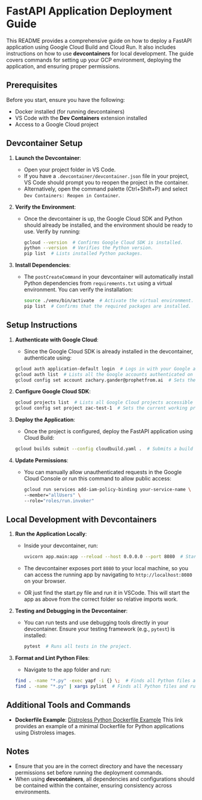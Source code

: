 # FastAPI Application Deployment Guide

This README provides a comprehensive guide on how to deploy a FastAPI application using Google Cloud Build and Cloud Run. It also includes instructions on how to use **devcontainers** for local development. The guide covers commands for setting up your GCP environment, deploying the application, and ensuring proper permissions.

## Prerequisites

Before you start, ensure you have the following:
- Docker installed (for running devcontainers)
- VS Code with the **Dev Containers** extension installed
- Access to a Google Cloud project

## Devcontainer Setup

1. **Launch the Devcontainer**:
    - Open your project folder in VS Code.
    - If you have a `.devcontainer/devcontainer.json` file in your project, VS Code should prompt you to reopen the project in the container.
    - Alternatively, open the command palette (Ctrl+Shift+P) and select `Dev Containers: Reopen in Container`.

2. **Verify the Environment**:
    - Once the devcontainer is up, the Google Cloud SDK and Python should already be installed, and the environment should be ready to use. Verify by running:
      ```bash
      gcloud --version  # Confirms Google Cloud SDK is installed.
      python --version  # Verifies the Python version.
      pip list  # Lists installed Python packages.
      ```

3. **Install Dependencies**:
    - The `postCreateCommand` in your devcontainer will automatically install Python dependencies from `requirements.txt` using a virtual environment. You can verify the installation:
      ```bash
      source ./venv/bin/activate  # Activate the virtual environment.
      pip list  # Confirms that the required packages are installed.
      ```

## Setup Instructions

1. **Authenticate with Google Cloud**:
    - Since the Google Cloud SDK is already installed in the devcontainer, authenticate using:
    ```bash
    gcloud auth application-default login  # Logs in with your Google account credentials and sets them as default for the CLI.
    gcloud auth list  # Lists all the Google accounts authenticated on this machine.
    gcloud config set account zachary.gander@prophetfrom.ai  # Sets the specific account to use for the GCP CLI.
    ```

2. **Configure Google Cloud SDK**:
    ```bash
    gcloud projects list  # Lists all Google Cloud projects accessible with your account.
    gcloud config set project zac-test-1  # Sets the current working project to 'zac-test-1'.
    ```

3. **Deploy the Application**:
    - Once the project is configured, deploy the FastAPI application using Cloud Build:
    ```bash
    gcloud builds submit --config cloudbuild.yaml .  # Submits a build to Google Cloud Build using the configuration specified in 'cloudbuild.yaml'.
    ```

4. **Update Permissions**:
    - You can manually allow unauthenticated requests in the Google Cloud Console or run this command to allow public access:
      ```bash
      gcloud run services add-iam-policy-binding your-service-name \
      --member="allUsers" \
      --role="roles/run.invoker"
      ```

## Local Development with Devcontainers

1. **Run the Application Locally**:
    - Inside your devcontainer, run:
      ```bash
      uvicorn app.main:app --reload --host 0.0.0.0 --port 8080  # Starts the FastAPI server, listening on port 8080.
      ```

    - The devcontainer exposes port `8080` to your local machine, so you can access the running app by navigating to `http://localhost:8080` on your browser.

    - OR just find the start.py file and run it in VSCode. This will start the app as above from the correct folder so relative imports work. 

2. **Testing and Debugging in the Devcontainer**:
    - You can run tests and use debugging tools directly in your devcontainer. Ensure your testing framework (e.g., `pytest`) is installed:
      ```bash
      pytest  # Runs all tests in the project.
      ```

3. **Format and Lint Python Files**:
    - Navigate to the app folder and run:
    ```bash
    find . -name "*.py" -exec yapf -i {} \;  # Finds all Python files and formats them in-place using yapf.
    find . -name "*.py" | xargs pylint  # Finds all Python files and runs pylint to check for style and logic errors.
    ```

## Additional Tools and Commands

- **Dockerfile Example**:
    [Distroless Python Dockerfile Example](https://github.com/GoogleContainerTools/distroless/blob/main/examples/python3-requirements/Dockerfile)
    This link provides an example of a minimal Dockerfile for Python applications using Distroless images.

## Notes

- Ensure that you are in the correct directory and have the necessary permissions set before running the deployment commands.
- When using **devcontainers**, all dependencies and configurations should be contained within the container, ensuring consistency across environments.

